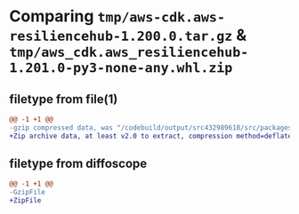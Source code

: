 # Comparing `tmp/aws-cdk.aws-resiliencehub-1.200.0.tar.gz` & `tmp/aws_cdk.aws_resiliencehub-1.201.0-py3-none-any.whl.zip`

## filetype from file(1)

```diff
@@ -1 +1 @@
-gzip compressed data, was "/codebuild/output/src432989618/src/packages/@aws-cdk/aws-resiliencehub/dist/python/aws-cdk.aws-resiliencehub-1.200.0.tar", last modified: Wed Apr 26 19:54:57 2023, max compression
+Zip archive data, at least v2.0 to extract, compression method=deflate
```

## filetype from diffoscope

```diff
@@ -1 +1 @@
-GzipFile
+ZipFile
```

